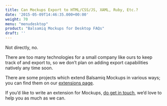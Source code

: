 ```yaml
---
title: Can Mockups Export to HTML/CSS/JS, XAML, Ruby, Etc.?
date: '2015-05-09T14:46:35.000+00:00'
weight: 70
menu: "menudesktop"
product: "Balsamiq Mockups for Desktop FAQs"
draft: ''
---
```

Not directly, no.

There are too many technologies for a small company like ours to keep track of and export to, so we don’t plan on adding export capabilities natively any time soon.

There are some projects which extend Balsamiq Mockups in various ways; you can find them on our [extensions page](/resources/extensions/).

If you’d like to write an extension for Mockups, [do get in touch](mailto:peldi@balsamiq.com), we’d love to help you as much as we can.
